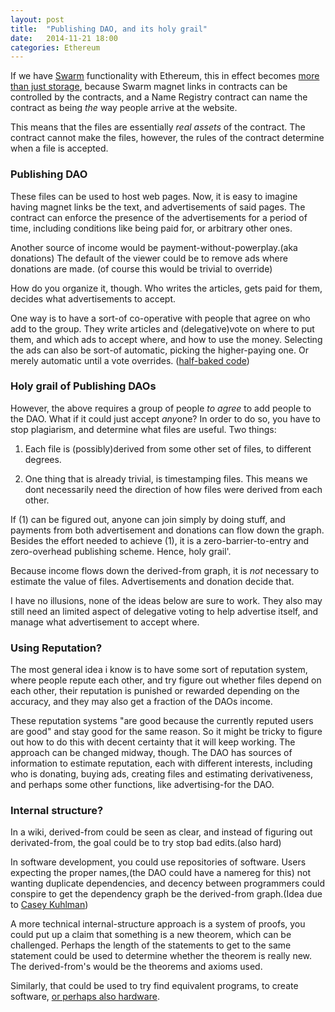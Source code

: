 ```yaml
---
layout: post
title:  "Publishing DAO, and its holy grail"
date:   2014-11-21 18:00
categories: Ethereum
---
```


If we have [Swarm](https://github.com/ethereum/cpp-ethereum/wiki/Swarm)
functionality with Ethereum, this in effect becomes
[more than just storage](https://o-jasper.github.io/blog/dht,/ethereum/contracts,/2014/05/08/DHTs:-more-than-just-storage.html), because Swarm magnet links in contracts
can be controlled by the contracts, and a Name Registry contract can
name the contract as being *the* way people arrive at the website.

This means that the files are essentially *real assets* of the contract.
The contract cannot make the files, however, the rules of the contract
determine when a file is accepted.

### Publishing DAO
These files can be used to host web pages. Now, it is easy to imagine
having magnet links be the text, and advertisements of said pages.
The contract can enforce the presence of the advertisements for a period
of time, including conditions like being paid for, or arbitrary other ones.

Another source of income would be payment-without-powerplay.(aka donations)
The default of the viewer could be to remove ads where donations are made.
(of course this would be trivial to override)

How do you organize it, though. Who writes the articles, gets paid for them,
decides what advertisements to accept.

One way is to have a sort-of co-operative with people that agree on who add
to the group. They write articles and (delegative)vote on where to put them,
and which ads to accept where, and how to use the money. Selecting the ads
can also be sort-of automatic, picking the higher-paying one. Or merely
automatic until a vote overrides. ([half-baked code](https://github.com/o-jasper/o-jasper.github.io/tree/master/eth-entity/publishDAO))

### Holy grail of Publishing DAOs
However, the above requires a group of people *to agree* to add people to the
DAO. What if it could just accept *any*one? In order to do so, you have to
stop plagiarism, and determine what files are useful. Two things:

1. Each file is (possibly)derived from some other set of files, to different
  degrees.

2. One thing that is already trivial, is timestamping files. This means we dont
  necessarily need the direction of how files were derived from each other.

If (1) can be figured out, anyone can join simply by doing stuff, and payments
from both advertisement and donations can flow down the graph. 
Besides the effort needed to achieve (1), it is a zero-barrier-to-entry and
zero-overhead publishing scheme. Hence, holy grail'.

Because income flows down the derived-from graph, it is *not* necessary to
estimate the value of files. Advertisements and donation decide that.

I have no illusions, none of the ideas below are sure to work. They also may
still need an limited aspect of delegative voting to help advertise itself, and
manage what advertisement to accept where.

### Using Reputation?
The most general idea i know is to have some sort
of reputation system, where people repute each other, and try figure out whether
files depend on each other, their reputation is punished or rewarded depending
on the accuracy, and they may also get a fraction of the DAOs income.

These reputation systems "are good because the currently reputed users
are good" and stay good for the same reason. So it might be tricky to figure out
how to do this with decent certainty that it will keep working. The approach can
be changed midway, though. The DAO has sources of information to estimate reputation,
each with different interests, including who is donating, buying ads, creating files
and estimating derivativeness, and perhaps some other functions, like advertising-for
the DAO.

### Internal structure?
In a wiki, derived-from could be seen as clear, and instead of figuring out
derivated-from, the goal could be to try stop bad edits.(also hard)

In software development, you could use repositories of software. Users expecting
the proper names,(the DAO could have a namereg for this) not wanting duplicate
dependencies, and decency between programmers could conspire to get the dependency
graph be the derived-from graph.(Idea due to [Casey Kuhlman](http://caseykuhlman.com/))

A more technical internal-structure approach is a system of proofs, you could put
up a claim that something is a new theorem, which can be challenged. Perhaps the
length of the statements to get to the same statement could be used to determine
whether the theorem is really new. The derived-from's would be the theorems and
axioms used.

Similarly, that could be used to try find equivalent programs, to create software,
[or perhaps also hardware](http://www.openscad.org/).
